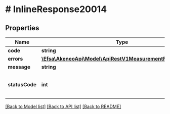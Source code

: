 # # InlineResponse20014

## Properties

Name | Type | Description | Notes
------------ | ------------- | ------------- | -------------
**code** | **string** | Resource code | [optional]
**errors** | [**\Efsa\AkeneoApi\Model\ApiRestV1MeasurementFamiliesErrors[]**](ApiRestV1MeasurementFamiliesErrors.md) | List of errors | [optional]
**message** | **string** | Message explaining the error | [optional]
**statusCode** | **int** | HTTP status code, see &lt;a href&#x3D;\&quot;/documentation/responses.html#client-errors\&quot;&gt;Client errors&lt;/a&gt; to understand the meaning of each code | [optional]

[[Back to Model list]](../../README.md#models) [[Back to API list]](../../README.md#endpoints) [[Back to README]](../../README.md)
